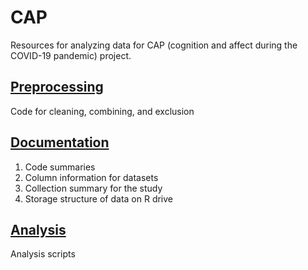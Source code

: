 # CAP
Resources for analyzing data for CAP (cognition and affect during the COVID-19 pandemic) project.

## [Preprocessing](./preprocessing)
Code for cleaning, combining, and exclusion


## [Documentation](./documentation)
1) Code summaries
2) Column information for datasets
3) Collection summary for the study
4) Storage structure of data on R drive

## [Analysis](./analysis)
Analysis scripts
